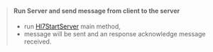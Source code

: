 > #### Run Server and send message from client to the server
> - run [Hl7StartServer](src/main/java/org/example/hl7/Main.java) main method, 
> - message will be sent and an response acknowledge message received. 